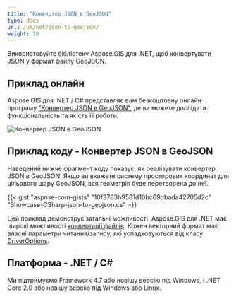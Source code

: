 ```yaml
---
title: "Конвертер JSON в GeoJSON"
type: docs
url: /uk/net/json-to-geojson/
weight: 70
---
```


Використовуйте бібліотеку Aspose.GIS для .NET, щоб конвертувати JSON у формат файлу GeoJSON.

## **Приклад онлайн**

Aspose.GIS для .NET / C# представляє вам безкоштовну онлайн програму ["Конвертер JSON в GeoJSON"](https://products.aspose.app/gis/conversion/json-to-geojson), де ви можете дослідити функціональність та якість її роботи.

![Конвертер JSON в GeoJSON](conversion.png)

## **Приклад коду - Конвертер JSON в GeoJSON**

Наведений нижче фрагмент коду показує, як реалізувати конвертер JSON в GeoJSON. Якщо ви вкажете систему просторових координат для цільового шару GeoJSON, вся геометрія буде перетворена до неї. 

{{< gist "aspose-com-gists" "10f3783b9581d10bc69dbada42705d2c" "Showcase-CSharp-json-to-geojson.cs" >}}

Цей приклад демонструє загальні можливості. Aspose.GIS для .NET має широкі можливості [конвертації файлів](https://docs.aspose.com/gis/net/vector-layers/). Кожен векторний формат має власні параметри читання/запису, які успадковуються від класу [DriverOptions](https://reference.aspose.com/gis/net/aspose.gis/driveroptions).

## **Платформа - .NET / C#**

Ми підтримуємо Framework 4.7 або новішу версію під Windows, і .NET Core 2.0 або новішу версію під Windows або Linux.
